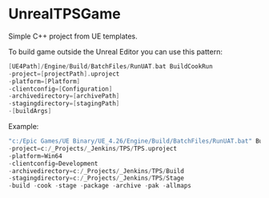 # UnrealTPSGame

Simple C++ project from UE templates.

To build game outside the Unreal Editor you can use this pattern:

```c++
[UE4Path]/Engine/Build/BatchFiles/RunUAT.bat BuildCookRun
-project=[projectPath].uproject
-platform=[Platform]
-clientconfig=[Configuration]
-archivedirectory=[archivePath]
-stagingdirectory=[stagingPath]
-[buildArgs]
```

Example:

```c++
"c:/Epic Games/UE Binary/UE_4.26/Engine/Build/BatchFiles/RunUAT.bat" BuildCookRun
-project=c:/_Projects/_Jenkins/TPS/TPS.uproject
-platform=Win64 
-clientconfig=Development
-archivedirectory=c:/_Projects/_Jenkins/TPS/Build
-stagingdirectory=c:/_Projects/_Jenkins/TPS/Stage
-build -cook -stage -package -archive -pak -allmaps
```
